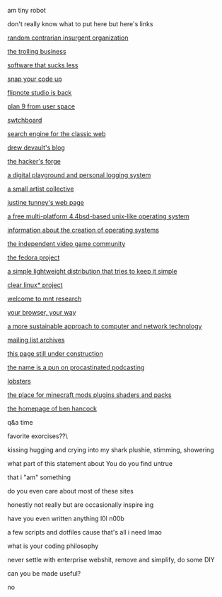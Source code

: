 am tiny robot

don't really know what to put here but here's links

[random contrarian insurgent organization](https://cat-v.org)

[the trolling business](https://9front.org)

[software that sucks less](https://suckless.org)

[snap your code up](https://teddit.net/r/programmingcirclejerk)

[flipnote studio is back](https://www.sudomemo.net/)

[plan 9 from user space](https://9fans.github.io/)

[swtchboard](https://swtch.com/)

[search engine for the classic web](https://wiby.me/)

[drew devault's blog](https://drewdevault.com/)

[the hacker's forge](https://sourcehut.org/)

[a digital playground and personal logging system](https://xxiivv.com/)

[a small artist collective](https://100r.co/)

[justine tunney's web page](https://justine.lol/)

[a free multi-platform 4.4bsd-based unix-like operating system](https://www.openbsd.org/)

[information about the creation of operating systems](https://www.osdev.org/)

[the independent video game community](https://gbatemp.net/)

[the fedora project](https://fedoraproject.org/)

[a simple lightweight distribution that tries to keep it simple](https://archlinux.org)

[clear linux* project](https://clearlinux.org/)

[welcome to mnt research](https://mntre.com)

[your browser, your way](https://www.palemoon.org/)

[a more sustainable approach to computer and network technology](https://permacomputing.net/)

[mailing list archives](https://marc.info/)

[this page still under construction](https://benghancock.github.io/articles/)

[the name is a pun on procastinated podcasting](https://pspodcasting.net/)

[lobsters](https://lobste.rs/)

[the place for minecraft mods plugins shaders and packs](https://modrinth.com/)

[the homepage of ben hancock](https://benghancock.github.io/)

q&a time

favorite exorcises??\

kissing hugging and crying into my shark plushie, stimming, showering

what part of this statement about You do you find untrue

that i "am" something

do you even care about most of these sites

honestly not really but are occasionally inspire ing

have you even written anything l0l n00b

a few scripts and dotfiles cause that's all i need lmao

what is your coding philosophy

never settle with enterprise webshit, remove and simplify, do some DIY

can you be made useful?

no
